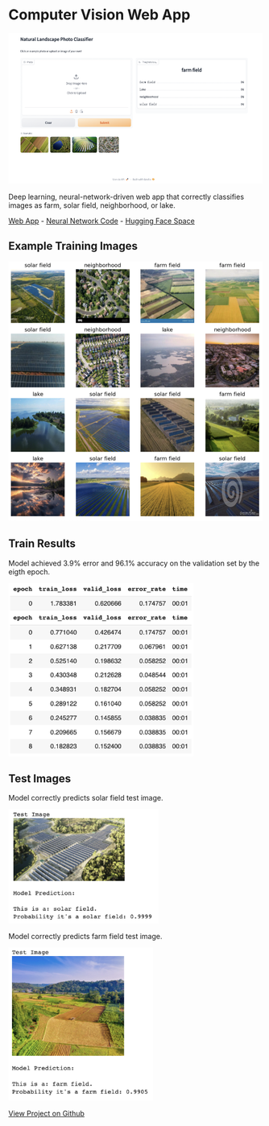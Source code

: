 # Computer Vision Web App

<p align="center">
  <img src="/images/landscape-classifier/web-app-screenshot.png?raw=true" 
  width="600"
  height="300"
  alt="Image of a Natural Landscape Classifier Web App">
</p>
 
Deep learning, neural-network-driven web app that correctly classifies images as farm, solar field, neighborhood, or lake.

<a href='https://kellyshreeve-landscape-image-classifier.hf.space/' target='_blank'>Web App</a> - <a href='https://github.com/kellyshreeve/natural-landscape-image-classifier/blob/main/final-model/Natural-Landscape-Image-Classifier.ipynb' target='_blank'>Neural Network Code</a> - <a href='https://huggingface.co/spaces/kellyshreeve/Landscape-Image-Classifier' target='_blank'>Hugging Face Space</a>

## Example Training Images

<img src="/images/landscape-classifier/image_examples.png?raw=true"
width="852" 
alt="Image grid of farm, solar, lake, and neighborhood examples">

## Train Results

Model achieved 3.9% error and 96.1% accuracy on the validation set by the eigth epoch. 

<img src="/images/landscape-classifier/train_results.png?raw=true"
width="367" 
alt="Screenshot 2024-01-20 at 8 25 32 PM" >

## Test Images

Model correctly predicts solar field test image.

<img src="/images/landscape-classifier/solar_prediction.png?raw=true"
width="298" 
alt="Aerial image of a solar field">


Model correctly predicts farm field test image.

<img src="/images/landscape-classifier/farm_prediction.png?raw=true"
width="287" 
alt="Aerial image of a farm field">


<a href='https://github.com/kellyshreeve/natural-landscape-image-classifier' target='_blank'>View Project on Github</a>
